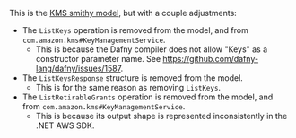 This is the [KMS smithy model](https://github.com/aws/aws-models/blob/a7e23cbfde9a5fc0b52c78ff969d72bfb8d8b6f8/kms/smithy/model.json),
but with a couple adjustments:

- The `ListKeys` operation is removed from the model, and from `com.amazon.kms#KeyManagementService`.
  - This is because the Dafny compiler does not allow "Keys" as a constructor parameter name.
    See <https://github.com/dafny-lang/dafny/issues/1587>.
- The `ListKeysResponse` structure is removed from the model.
  - This is for the same reason as removing `ListKeys`.
- The `ListRetirableGrants` operation is removed from the model, and from `com.amazon.kms#KeyManagementService`.
  - This is because its output shape is represented inconsistently in the .NET AWS SDK.
